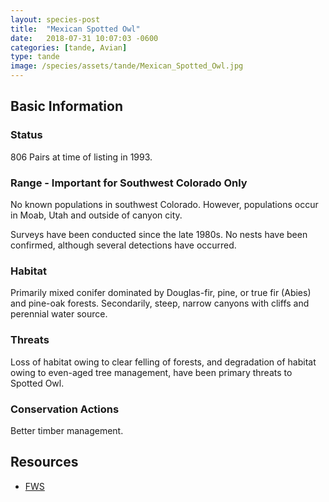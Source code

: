 ```yaml
---
layout: species-post
title:  "Mexican Spotted Owl"
date:   2018-07-31 10:07:03 -0600
categories: [tande, Avian]
type: tande
image: /species/assets/tande/Mexican_Spotted_Owl.jpg
---
```


## Basic Information
### Status
806 Pairs at time of listing in 1993.
### Range - Important for Southwest Colorado Only
No known populations in southwest Colorado. However, populations occur in Moab, Utah and outside of canyon city.

Surveys have been conducted since the late 1980s.  No nests have been confirmed, although several detections have occurred.
### Habitat
Primarily mixed conifer dominated by Douglas-fir, pine, or true fir (Abies) and pine-oak forests.  Secondarily, steep, narrow canyons with cliffs and perennial water source.
### Threats
Loss of habitat owing to clear felling of forests, and degradation of habitat owing to even-aged tree management, have been primary threats to Spotted Owl.
### Conservation Actions
Better timber management.
## Resources
* [FWS](https://ecos.fws.gov/ecp0/profile/speciesProfile?spcode=B074)
